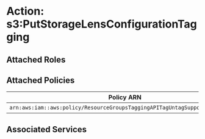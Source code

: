 # Action: s3:PutStorageLensConfigurationTagging

## Attached Roles

## Attached Policies

| Policy ARN | Policy Name |
|------------|-------------|
| `arn:aws:iam::aws:policy/ResourceGroupsTaggingAPITagUntagSupportedResources` | [ResourceGroupsTaggingAPITagUntagSupportedResources](../policies.md#resourcegroupstaggingapitaguntagsupportedresources) |

## Associated Services

